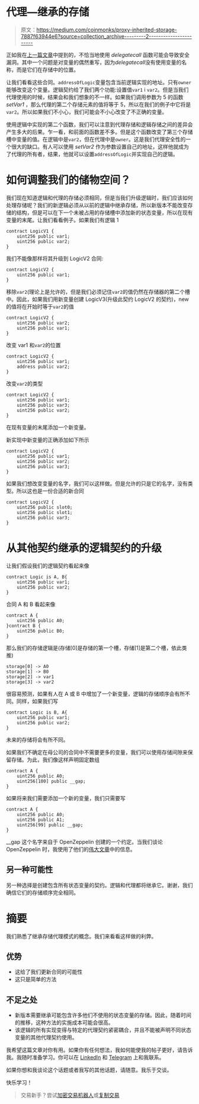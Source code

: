 # 代理—继承的存储

> 原文：<https://medium.com/coinmonks/proxy-inherited-storage-7887f63944e6?source=collection_archive---------2----------------------->

正如我在[上一篇文章](/@eszymi/variable-immutability-proxy-112b861a9cb4)中提到的，不恰当地使用 *delegatecall* 函数可能会导致安全漏洞。其中一个问题是对变量的偶然重写，因为*delegatecall*没有使用变量的名称，而是它们在存储中的位置。

让我们看看这些合同。`addressOfLogic`变量包含当前逻辑实现的地址。只有`owner`能够改变这个变量。逻辑契约给了我们两个功能:设置值`var1` i `var2`。但是当我们代理使用的时候，结果会和我们想象的不一样。如果我们调用参数为 5 的函数 *setVar1* ，那么代理的第二个存储元素的值将等于 5，所以在我们的例子中它将是`var2`。所以如果我们不小心，我们可能会不小心改变了不正确的变量。

使用逻辑中实现的第二个函数，我们可以注意到代理存储和逻辑存储之间的差异会产生多大的后果。乍一看，和前面的函数差不多。但是这个函数改变了第三个存储槽中变量的值。在逻辑中是`var2`，但在代理中是`owner`。这是我们代理安全性的一个很大的缺口。有人可以使用 *setVar2* 作为参数设置自己的地址，这样他就成为了代理的所有者，结果，他就可以设置`addressOfLogic`并实现自己的逻辑。

# 如何调整我们的储物空间？

我们现在知道逻辑和代理的存储必须相同，但是当我们升级逻辑时，我们应该如何处理存储呢？我们的新逻辑必须从以前的逻辑中继承存储，所以新版本不能改变存储的结构，但是可以在下一个未被占用的存储槽中添加新的状态变量，所以在现有变量的末尾。让我们看看例子。如果我们有逻辑 1

```
contract LogicV1 {
    uint256 public var1;
    uint256 public var2;
}
```

我们不能像那样将其升级到 LogicV2 合同:

```
contract LogicV2 {
    uint256 public var1; 
}
```

移除`var2`(理论上是允许的，但是我们必须记住`var2`的值仍然在存储器的第二个槽中。因此，如果我们用新变量创建 LogicV3(升级此契约 LogicV2 的契约)，new 的值将在开始时等于`var2`的值

```
contract LogicV2 {
    uint256 public var2;
    uint256 public var1; 
}
```

改变 var1 和`var2`的位置

```
contract LogicV2 {
    uint256 public var1;
    address public var2;
}
```

改变`var2`的类型

```
contract LogicV2 {
    uint256 public var1;
    uint256 public var3;
    uint256 public var2;
}
```

在现有变量的末尾添加一个新变量。

新实现中新变量的正确添加如下所示

```
contract LogicV2 {
    uint256 public var1;
    uint256 public var2;
    uint256 public var3;
}
```

如果我们想改变变量的名字，我们可以这样做。但是允许的只是它的名字，没有类型。所以这也是一份合适的新合同

```
contract LogicV2 {
    uint256 public slot0;
    uint256 public slot1;
    uint256 public var3;
}
```

# 从其他契约继承的逻辑契约的升级

让我们假设我们的逻辑契约看起来像

```
contract Logic is A, B{
    uint256 public var1;
    uint256 public var2;
}
```

合同 A 和 B 看起来像

```
contract A {
    uint256 public A0;
}contract B {
    uint256 public B0;
}
```

那么我们的存储逻辑是(存储[0]是存储的第一个槽，存储[1]是第二个槽，依此类推)

```
storage[0] -> A0
storage[1] -> B0
storage[2] -> var1
storage[3] -> var2
```

很容易预测，如果有人在 A 或 B 中增加了一个新变量，逻辑的存储顺序会有所不同。同样，如果我们写

```
contract Logic is B, A{
    uint256 public var1;
    uint256 public var2;
}
```

未来的存储将会有所不同。

如果我们不确定在母公司的合同中不需要更多的变量，我们可以使用存储间隙来保留存储。为此，我们像这样声明固定数组

```
contract A {
    uint256 public A0;
    uint256[100] public __gap;
}
```

如果将来我们需要添加一个新的变量，我们只需要写

```
contract A {
    uint256 public A0;
    uint256 public A1;
    uint256[99] public __gap;
}
```

__gap 这个名字来自于 OpenZeppelin 创建的一个约定。当我们谈论 OpenZeppelin 时，我使用了他们的[伟大文章](https://docs.openzeppelin.com/upgrades-plugins/1.x/writing-upgradeable)中的信息。

## 另一种可能性

另一种选择是创建包含所有状态变量的契约。逻辑和代理都将继承它。谢谢，我们确信它们的存储顺序完全相同。

# 摘要

我们熟悉了继承存储代理模式的概念。我们来看看这样做的利弊。

## 优势

*   这给了我们更新合同的可能性
*   这只是简单的方法

## 不足之处

*   新版本需要继承可能包含许多他们不使用的状态变量的存储。因此，随着时间的推移，这种方法的实施成本可能会很高。
*   该逻辑的所有实现变得与特定的代理契约紧密耦合，并且不能被声明不同状态变量的其他代理契约使用。

我希望这篇文章对你有用。如果你有任何想法，我如何能使我的帖子更好，请告诉我。我随时准备学习。你可以在 [LinkedIn](https://pl.linkedin.com/in/szymon-skrzy%C5%84ski-881462214) 和 [Telegram](https://t.me/eszymi) 上和我联系。

如果你想和我谈论这个话题或者我写的其他话题，请随意。我乐于交谈。

快乐学习！

> 交易新手？尝试[加密交易机器人](/coinmonks/crypto-trading-bot-c2ffce8acb2a)或[复制交易](/coinmonks/top-10-crypto-copy-trading-platforms-for-beginners-d0c37c7d698c)